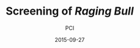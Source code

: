 ---
layout: post
title: "Screening of <i>Raging Bull</i>"
film: "Raging Bull"
author: PCI
date: 2015-09-27
excerpt: ""
image: "/images/events/20150927.jpg"
location: "Harrison M20"
time: 9:00 PM
tags: 
- event
---